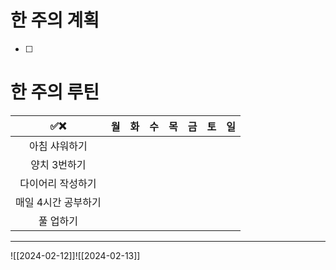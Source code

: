 # 한 주의 계획
- [ ] 

# 한 주의 루틴
| ✅❌ | 월 | 화 | 수 | 목 | 금 | 토 | 일 |
| :--: | :--: | :--: | :--: | :--: | :--: | :--: | :--: |
| 아침 샤워하기 |  |  |  |  |  |  |  |
| 양치 3번하기 |  |  |  |  |  |  |  |
| 다이어리 작성하기 |  |  |  |  |  |  |  |
| 매일 4시간 공부하기 |  |  |  |  |  |  |  |
| 풀 업하기 |  |  |  |  |  |  |  |

---
![[2024-02-12]]![[2024-02-13]]
